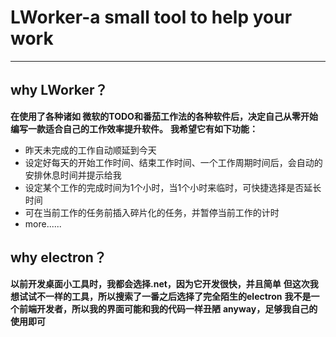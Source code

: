 # LWorker-a small tool to help your work

---

## why LWorker？
**在使用了各种诸如 微软的TODO和番茄工作法的各种软件后，决定自己从零开始编写一款适合自己的工作效率提升软件。**
**我希望它有如下功能：**
+ 昨天未完成的工作自动顺延到今天
+ 设定好每天的开始工作时间、结束工作时间、一个工作周期时间后，会自动的安排休息时间并提示给我
+ 设定某个工作的完成时间为1个小时，当1个小时来临时，可快捷选择是否延长时间
+ 可在当前工作的任务前插入碎片化的任务，并暂停当前工作的计时
+ more......

## why electron？

**以前开发桌面小工具时，我都会选择.net，因为它开发很快，并且简单**
**但这次我想试试不一样的工具，所以搜索了一番之后选择了完全陌生的electron**
**我不是一个前端开发者，所以我的界面可能和我的代码一样丑陋**
**anyway，足够我自己的使用即可**